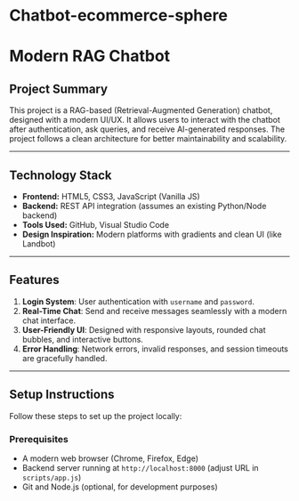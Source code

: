 # Chatbot-ecommerce-sphere

# Modern RAG Chatbot

## **Project Summary**
This project is a RAG-based (Retrieval-Augmented Generation) chatbot, designed with a modern UI/UX. It allows users to interact with the chatbot after authentication, ask queries, and receive AI-generated responses. The project follows a clean architecture for better maintainability and scalability.

---

## **Technology Stack**
- **Frontend:** HTML5, CSS3, JavaScript (Vanilla JS)
- **Backend:** REST API integration (assumes an existing Python/Node backend)
- **Tools Used:** GitHub, Visual Studio Code
- **Design Inspiration:** Modern platforms with gradients and clean UI (like Landbot)

---

## **Features**
1. **Login System**: User authentication with `username` and `password`.
2. **Real-Time Chat**: Send and receive messages seamlessly with a modern chat interface.
3. **User-Friendly UI**: Designed with responsive layouts, rounded chat bubbles, and interactive buttons.
4. **Error Handling**: Network errors, invalid responses, and session timeouts are gracefully handled.

---

## **Setup Instructions**
Follow these steps to set up the project locally:

### **Prerequisites**
- A modern web browser (Chrome, Firefox, Edge)
- Backend server running at `http://localhost:8000` (adjust URL in `scripts/app.js`)
- Git and Node.js (optional, for development purposes)


